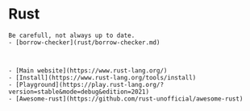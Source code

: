 # Rust

```admonish bug collapsible=true title="My doc"
Be carefull, not always up to date.
- [borrow-checker](rust/borrow-checker.md)
```

```admonish tips title="External doc and links"


- [Main website](https://www.rust-lang.org/)
- [Install](https://www.rust-lang.org/tools/install)
- [Playground](https://play.rust-lang.org/?version=stable&mode=debug&edition=2021)
- [Awesome-rust](https://github.com/rust-unofficial/awesome-rust)

```

